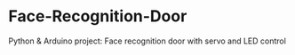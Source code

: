 # Face-Recognition-Door
Python &amp; Arduino project: Face recognition door with servo and LED control
